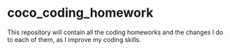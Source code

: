 # coco_coding_homework
This repository will contain all the coding homeworks
and the changes I do to each of them, as I improve
my coding skills.
